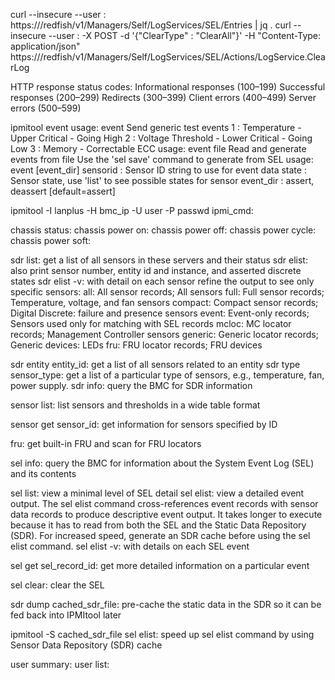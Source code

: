 curl --insecure --user <user>:<passwd> https://<ip>/redfish/v1/Managers/Self/LogServices/SEL/Entries | jq .
curl --insecure --user <user>:<passwd> -X POST -d '{"ClearType" : "ClearAll"}' -H "Content-Type: application/json" https://<ip>/redfish/v1/Managers/Self/LogServices/SEL/Actions/LogService.ClearLog

HTTP response status codes:
    Informational responses (100–199)
    Successful responses (200–299)
    Redirects (300–399)
    Client errors (400–499)
    Server errors (500–599)

ipmitool event
usage: event <num>
   Send generic test events
   1 : Temperature - Upper Critical - Going High
   2 : Voltage Threshold - Lower Critical - Going Low
   3 : Memory - Correctable ECC
usage: event file <filename>
   Read and generate events from file
   Use the 'sel save' command to generate from SEL
usage: event <sensorid> <state> [event_dir]
   sensorid  : Sensor ID string to use for event data
   state     : Sensor state, use 'list' to see possible states for sensor
   event_dir : assert, deassert [default=assert]

ipmitool -I lanplus -H bmc_ip -U user -P passwd ipmi_cmd:

chassis status:
chassis power on:
chassis power off:
chassis power cycle:
chassis power soft:

sdr list: get a list of all sensors in these servers and their status
sdr elist: also print sensor number, entity id and instance, and asserted discrete states
sdr elist -v: with detail on each sensor
    refine the output to see only specific sensors:
          all: All sensor records; All sensors
          full: Full sensor records; Temperature, voltage, and fan sensors
          compact: Compact sensor records; Digital Discrete: failure and presence sensors
          event: Event-only records; Sensors used only for matching with SEL records
          mcloc: MC locator records; Management Controller sensors
          generic: Generic locator records; Generic devices: LEDs
          fru: FRU locator records; FRU devices

sdr entity entity_id: get a list of all sensors related to an entity
sdr type sensor_type: get a list of a particular type of sensors, e.g., temperature, fan, power supply.
sdr info: query the BMC for SDR information

sensor list: list sensors and thresholds in a wide table format

sensor get sensor_id: get information for sensors specified by ID

fru: get built-in FRU and scan for  FRU  locators

sel info: query the BMC for information about the System Event Log (SEL) and its contents

sel list: view a minimal level of SEL detail
sel elist: view a detailed event output. The sel elist command cross-references event records with sensor
data records to produce descriptive event output. It takes longer to execute because it has to read from
both the SEL and the Static Data Repository (SDR). For increased speed, generate an SDR cache before using
the sel elist command.
sel elist -v: with details on each SEL event

sel get sel_record_id:  get more detailed information on a particular event

sel clear: clear the SEL

sdr dump cached_sdr_file: pre-cache the static data in the SDR so it can be fed back into IPMItool later

ipmitool -S cached_sdr_file sel elist: speed up sel elist command by using Sensor Data Repository (SDR) cache

user summary:
user list:


